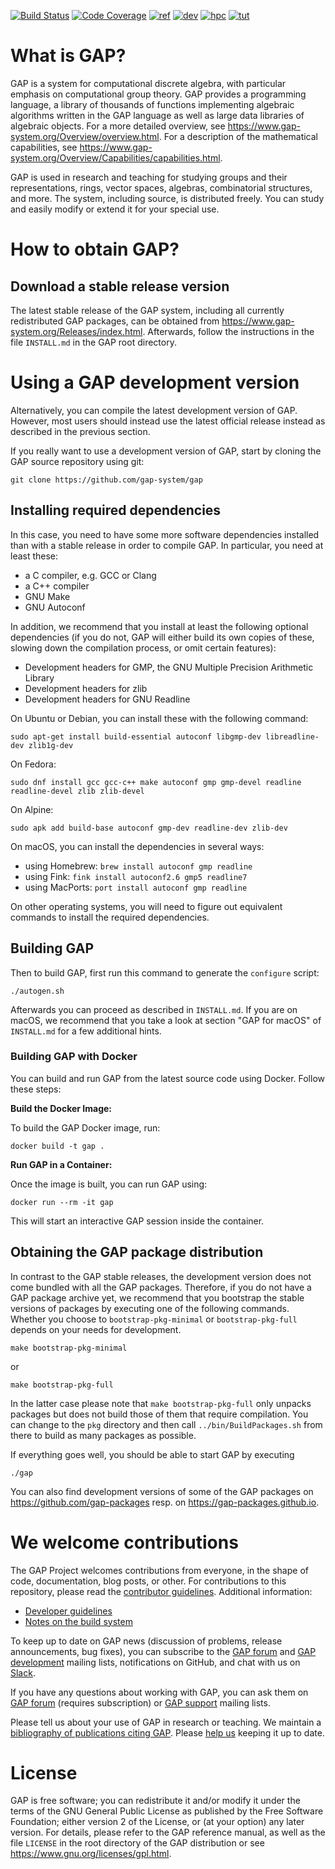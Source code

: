[![Build Status](https://github.com/gap-system/gap/workflows/CI/badge.svg?branch=master)](https://github.com/gap-system/gap/actions?query=workflow%3ACI+branch%3Amaster)
[![Code Coverage](https://codecov.io/gh/gap-system/gap/branch/master/graphs/badge.svg)](https://codecov.io/gh/gap-system/gap/branch/master)
[![ref](https://img.shields.io/badge/docs-ref-blue)](https://gap-system.github.io/gap/doc/ref/chap0_mj.html)
[![dev](https://img.shields.io/badge/docs-dev-blue)](https://gap-system.github.io/gap/doc/dev/chap0_mj.html)
[![hpc](https://img.shields.io/badge/docs-hpc-blue)](https://gap-system.github.io/gap/doc/hpc/chap0_mj.html)
[![tut](https://img.shields.io/badge/docs-tut-blue)](https://gap-system.github.io/gap/doc/tut/chap0_mj.html)

# What is GAP?

GAP is a system for computational discrete algebra, with particular emphasis
on computational group theory. GAP provides a programming language, a library
of thousands of functions implementing algebraic algorithms written in the GAP
language as well as large data libraries of algebraic objects. For a more
detailed overview, see
  <https://www.gap-system.org/Overview/overview.html>.
For a description of the mathematical capabilities, see
  <https://www.gap-system.org/Overview/Capabilities/capabilities.html>.

GAP is used in research and teaching for studying groups and their
representations, rings, vector spaces, algebras, combinatorial structures, and
more. The system, including source, is distributed freely. You can study and
easily modify or extend it for your special use.


# How to obtain GAP?

## Download a stable release version

The latest stable release of the GAP system, including all currently
redistributed GAP packages, can be obtained from
  <https://www.gap-system.org/Releases/index.html>.
Afterwards, follow the instructions in the file `INSTALL.md` in the GAP root
directory.


# Using a GAP development version

Alternatively, you can compile the latest development version of GAP. However,
most users should instead use the latest official release instead as described
in the previous section.

If you really want to use a development version of GAP, start by cloning the
GAP source repository using git:

    git clone https://github.com/gap-system/gap


## Installing required dependencies

In this case, you need to have some more software dependencies installed than
with a stable release in order to compile GAP. In particular, you need at
least these:

* a C compiler, e.g. GCC or Clang
* a C++ compiler
* GNU Make
* GNU Autoconf

In addition, we recommend that you install at least the following optional
dependencies (if you do not, GAP will either build its own copies of these,
slowing down the compilation process, or omit certain features):
* Development headers for GMP, the GNU Multiple Precision Arithmetic Library
* Development headers for zlib
* Development headers for GNU Readline

On Ubuntu or Debian, you can install these with the following command:

    sudo apt-get install build-essential autoconf libgmp-dev libreadline-dev zlib1g-dev

On Fedora:

    sudo dnf install gcc gcc-c++ make autoconf gmp gmp-devel readline readline-devel zlib zlib-devel

On Alpine:

    sudo apk add build-base autoconf gmp-dev readline-dev zlib-dev

On macOS, you can install the dependencies in several ways:

 * using Homebrew: `brew install autoconf gmp readline`
 * using Fink: `fink install autoconf2.6 gmp5 readline7`
 * using MacPorts: `port install autoconf gmp readline`

On other operating systems, you will need to figure out equivalent commands
to install the required dependencies.


## Building GAP

Then to build GAP, first run this command to generate the `configure` script:

    ./autogen.sh

Afterwards you can proceed as described in `INSTALL.md`. If you are on macOS,
we recommend that you take a look at section "GAP for macOS" of `INSTALL.md`
for a few additional hints.

### Building GAP with Docker

You can build and run GAP from the latest source code using Docker. Follow these steps:

**Build the Docker Image:**

To build the GAP Docker image, run:

    docker build -t gap .

**Run GAP in a Container:**

Once the image is built, you can run GAP using:

    docker run --rm -it gap

This will start an interactive GAP session inside the container.

## Obtaining the GAP package distribution

In contrast to the GAP stable releases, the development version does not come
bundled with all the GAP packages. Therefore, if you do not have a GAP package
archive yet, we recommend that you bootstrap the stable versions of packages
by executing one of the following commands. Whether you choose to
`bootstrap-pkg-minimal` or `bootstrap-pkg-full` depends on your needs for
development.

    make bootstrap-pkg-minimal

or

    make bootstrap-pkg-full

In the latter case please note that `make bootstrap-pkg-full` only unpacks packages
but does not build those of them that require compilation. You can change to the
`pkg` directory and then call `../bin/BuildPackages.sh` from there to build as many
packages as possible.

If everything goes well, you should be able to start GAP by executing

    ./gap

You can also find development versions of some of the GAP packages on
<https://github.com/gap-packages> resp. on <https://gap-packages.github.io>.


# We welcome contributions

The GAP Project welcomes contributions from everyone, in the shape of code,
documentation, blog posts, or other. For contributions to this repository,
please read the [contributor guidelines](CONTRIBUTING.md). Additional information:
- [Developer guidelines](DEVELOPING.md)
- [Notes on the build system](README.buildsys.md)

To keep up to date on GAP news (discussion of problems, release announcements,
bug fixes), you can subscribe to the
[GAP forum](https://www.gap-system.org/Contacts/Forum/forum.html) and
[GAP development](https://lists.uni-kl.de/gap/info/gap) mailing lists,
notifications on GitHub, and chat with us on [Slack](https://gap-system.org/slack).

If you have any questions about working with GAP, you can ask them on
[GAP forum](https://www.gap-system.org/Contacts/Forum/forum.html) (requires subscription)
or [GAP support](https://www.gap-system.org/Contacts/People/supportgroup.html) mailing lists.

Please tell us about your use of GAP in research or teaching. We maintain a
[bibliography of publications citing GAP](https://www.gap-system.org/Doc/Bib/bib.html).
Please [help us](https://www.gap-system.org/Contacts/publicationfeedback.html)
keeping it up to date.


# License

GAP is free software; you can redistribute it and/or modify it under the terms
of the GNU General Public License as published by the Free Software
Foundation; either version 2 of the License, or (at your option) any later
version. For details, please refer to the GAP reference manual, as well as the
file `LICENSE` in the root directory of the GAP distribution or see
<https://www.gnu.org/licenses/gpl.html>.
